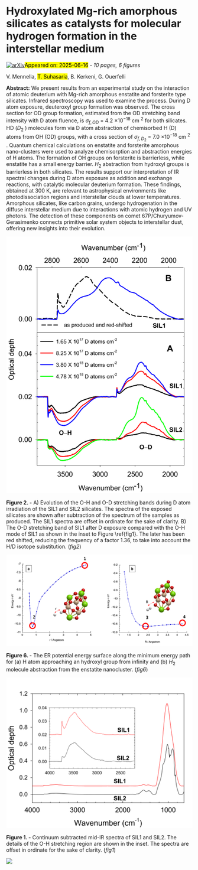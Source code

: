 <div class="macros" style="visibility:hidden;">
$\newcommand{\ensuremath}{}$
$\newcommand{\xspace}{}$
$\newcommand{\object}[1]{\texttt{#1}}$
$\newcommand{\farcs}{{.}''}$
$\newcommand{\farcm}{{.}'}$
$\newcommand{\arcsec}{''}$
$\newcommand{\arcmin}{'}$
$\newcommand{\ion}[2]{#1#2}$
$\newcommand{\textsc}[1]{\textrm{#1}}$
$\newcommand{\hl}[1]{\textrm{#1}}$
$\newcommand{\footnote}[1]{}$
$\newcommand{\vdag}{(v)^\dagger}$
$\newcommand$
$\newcommand$</div>



<div id="title">

# Hydroxylated Mg-rich amorphous silicates as catalysts for molecular hydrogen formation in the interstellar medium

</div>
<div id="comments">

[![arXiv](https://img.shields.io/badge/arXiv-2506.11596-b31b1b.svg)](https://arxiv.org/abs/2506.11596)<mark>Appeared on: 2025-06-16</mark> -  _10 pages, 6 figures_

</div>
<div id="authors">

V. Mennella, <mark>T. Suhasaria</mark>, B. Kerkeni, G. Ouerfelli

</div>
<div id="abstract">

**Abstract:** We present results from an experimental study on the interaction of atomic deuterium with Mg-rich amorphous enstatite and forsterite type silicates. Infrared spectroscopy was used to examine the process. During D atom exposure, deuteroxyl group formation was observed. The cross section for OD group formation, estimated from the OD stretching band intensity with D atom fluence, is $\sigma _{f,OD}$ = 4.2 $\times10^{-18}$ cm $^{2}$ for both silicates. HD ($D_2$ ) molecules form via D atom abstraction of chemisorbed H (D) atoms from OH (OD) groups, with a cross section of $\sigma _{f,D_2}$ = 7.0 $\times10^{-18}$ cm $^{2}$ . Quantum chemical calculations on enstatite and forsterite amorphous nano-clusters were used to analyze chemisorption and abstraction energies of H atoms. The formation of OH groups on forsterite is barrierless, while enstatite has a small energy barrier. $H_2$ abstraction from hydroxyl groups is barrierless in both silicates. The results support our interpretation of IR spectral changes during D atom exposure as addition and exchange reactions, with catalytic molecular deuterium formation. These findings, obtained at 300 K, are relevant to astrophysical environments like photodissociation regions and interstellar clouds at lower temperatures. Amorphous silicates, like carbon grains, undergo hydrogenation in the diffuse interstellar medium due to interactions with atomic hydrogen and UV photons. The detection of these components on comet 67P/Churyumov-Gerasimenko connects primitive solar system objects to interstellar dust, offering new insights into their evolution.

</div>

<div id="div_fig1">

<img src="tmp_2506.11596/./fig2.png" alt="Fig2" width="100%"/>

**Figure 2. -** A) Evolution of the O-H and O-D stretching bands during D atom irradiation of the SIL1 and SIL2 silicates. The spectra  of the exposed silicates are shown after subtraction
of the spectrum of the samples as produced. The SIL1 spectra are offset in ordinate for the sake of clarity.
B) The O-D stretching band of SIL1 after D exposure compared with the O-H mode of SIL1 as shown in the inset to Figure \ref{fig1}. The later has been red shifted, reducing the frequency of a factor 1.36, to take into account the H/D isotope substitution.
  (*fig2*)

</div>
<div id="div_fig2">

<img src="tmp_2506.11596/./fig6.png" alt="Fig6" width="100%"/>

**Figure 6. -** The ER potential energy surface along the minimum energy path for (a) H atom approaching an hydroxyl group from infinity and (b) $H_2$ molecule abstraction from the enstatite nanocluster. (*fig6*)

</div>
<div id="div_fig3">

<img src="tmp_2506.11596/./fig1.png" alt="Fig1" width="100%"/>

**Figure 1. -** Continuum subtracted mid-IR spectra of SIL1 and SIL2. The details of the O-H stretching region are shown in the inset. The spectra are offset in ordinate for the sake of clarity.  (*fig1*)

</div><div id="qrcode"><img src=https://api.qrserver.com/v1/create-qr-code/?size=100x100&data="https://arxiv.org/abs/2506.11596"></div>